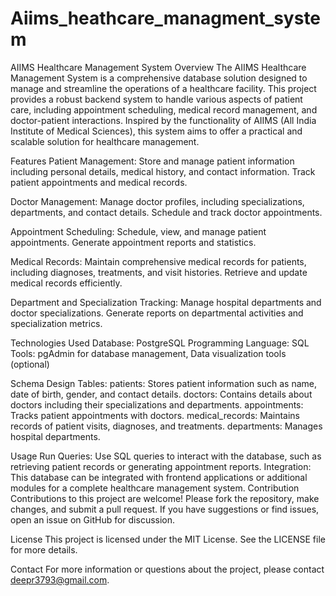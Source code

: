 # Aiims_heathcare_managment_system
AIIMS Healthcare Management System
Overview
The AIIMS Healthcare Management System is a comprehensive database solution designed to manage and streamline the operations of a healthcare facility. This project provides a robust backend system to handle various aspects of patient care, including appointment scheduling, medical record management, and doctor-patient interactions. Inspired by the functionality of AIIMS (All India Institute of Medical Sciences), this system aims to offer a practical and scalable solution for healthcare management.

Features
Patient Management:
Store and manage patient information including personal details, medical history, and contact information.
Track patient appointments and medical records.

Doctor Management:
Manage doctor profiles, including specializations, departments, and contact details.
Schedule and track doctor appointments.

Appointment Scheduling:
Schedule, view, and manage patient appointments.
Generate appointment reports and statistics.

Medical Records:
Maintain comprehensive medical records for patients, including diagnoses, treatments, and visit histories.
Retrieve and update medical records efficiently.

Department and Specialization Tracking:
Manage hospital departments and doctor specializations.
Generate reports on departmental activities and specialization metrics.

Technologies Used
Database: PostgreSQL
Programming Language: SQL
Tools: pgAdmin for database management, Data visualization tools (optional)

Schema Design
Tables:
patients: Stores patient information such as name, date of birth, gender, and contact details.
doctors: Contains details about doctors including their specializations and departments.
appointments: Tracks patient appointments with doctors.
medical_records: Maintains records of patient visits, diagnoses, and treatments.
departments: Manages hospital departments.

Usage
Run Queries: Use SQL queries to interact with the database, such as retrieving patient records or generating appointment reports.
Integration: This database can be integrated with frontend applications or additional modules for a complete healthcare management system.
Contribution
Contributions to this project are welcome! Please fork the repository, make changes, and submit a pull request. If you have suggestions or find issues, open an issue on GitHub for discussion.

License
This project is licensed under the MIT License. See the LICENSE file for more details.

Contact
For more information or questions about the project, please contact deepr3793@gmail.com.



